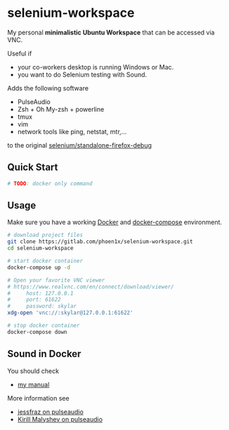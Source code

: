 # selenium-workspace

My personal **minimalistic Ubuntu Workspace** that can be accessed via VNC.

Useful if

* your co-workers desktop is running Windows or Mac.
* you want to do Selenium testing with Sound.

Adds the following software

* PulseAudio
* Zsh + Oh My-zsh + powerline
* tmux
* vim
* network tools like ping, netstat, mtr,...

to the original [selenium/standalone-firefox-debug](https://hub.docker.com/r/selenium/standalone-firefox-debug/)

## Quick Start

```bash
# TODO: docker only command
```

## Usage

Make sure you have a working [Docker](https://docs.docker.com/engine/installation/) and
[docker-compose](https://docs.docker.com/compose/install/) environment.

```bash
# download project files
git clone https://gitlab.com/phoen1x/selenium-workspace.git
cd selenium-workspace

# start docker container
docker-compose up -d

# Open your favorite VNC viewer
# https://www.realvnc.com/en/connect/download/viewer/
#     host: 127.0.0.1
#     port: 61622
#     password: skylar
xdg-open 'vnc://:skylar@127.0.0.1:61622'

# stop docker container
docker-compose down
```

## Sound in Docker

You should check

* [my manual](http://www.livingfire.de/skylar-the-scholar/en/manual-selenium/)

More information see

* [jessfraz on pulseaudio](https://github.com/jessfraz/dockerfiles/tree/master/pulseaudio)
* [Kirill Malyshev on pulseaudio](http://scorpspot.blogspot.de/2015/10/pulseaudio-server-in-docker-container.html)
